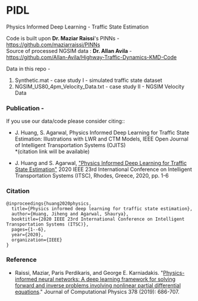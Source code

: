 # PIDL
Physics Informed Deep Learning - Traffic State Estimation



Code is built upon **Dr. Maziar Raissi**'s PINNs - https://github.com/maziarraissi/PINNs    
Source of processed NGSIM data : **Dr. Allan Avila** - https://github.com/Allan-Avila/Highway-Traffic-Dynamics-KMD-Code     

Data in this repo -     
1. Synthetic.mat - case study I - simulated traffic state dataset    
2. NGSIM_US80_4pm_Velocity_Data.txt - case study II - NGSIM Velocity Data

### Publication -   

If you use our data/code please consider citing:: 

  - J. Huang, S. Agarwal, Physics Informed Deep Learning for Traffic State Estimation: Illustrations with LWR and CTM Models, IEEE Open Journal of Intelligent Transportation Systems (OJITS)       
*(citation link will be available)

  - J. Huang and S. Agarwal, ["Physics Informed Deep Learning for Traffic State Estimation"](https://ieeexplore.ieee.org/document/9294236) 2020 IEEE 23rd International Conference on Intelligent Transportation Systems (ITSC), Rhodes, Greece, 2020, pp. 1-6

### Citation

    @inproceedings{huang2020physics,
      title={Physics informed deep learning for traffic state estimation},
      author={Huang, Jiheng and Agarwal, Shaurya},
      booktitle={2020 IEEE 23rd International Conference on Intelligent Transportation Systems (ITSC)},
      pages={1--6},
      year={2020},
      organization={IEEE}
    }

### Reference

- Raissi, Maziar, Paris Perdikaris, and George E. Karniadakis. "[Physics-informed neural networks: A deep learning framework for solving forward and inverse problems involving nonlinear partial differential equations](https://www.sciencedirect.com/science/article/pii/S0021999118307125)." Journal of Computational Physics 378 (2019): 686-707.
